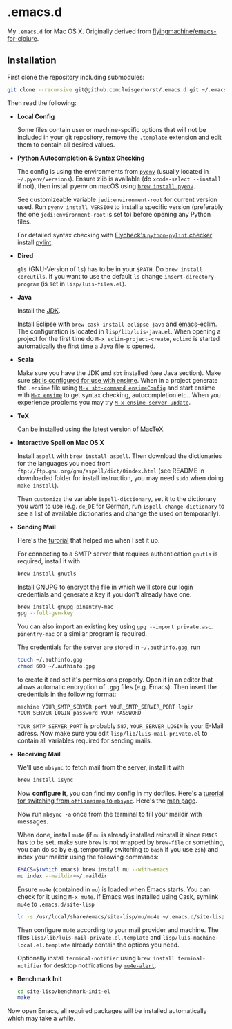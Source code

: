 # .emacs.d

My `.emacs.d` for Mac OS X. Originally derived from [flyingmachine/emacs-for-clojure](https://github.com/flyingmachine/emacs-for-clojure).

## Installation

First clone the repository including submodules:

```sh
git clone --recursive git@github.com:luisgerhorst/.emacs.d.git ~/.emacs.d
```

Then read the following:

-   __Local Config__

    Some files contain user or machine-spcific options that will not be included in your git repository, remove the `.template` extension and edit them to contain all desired values.

-   __Python Autocompletion & Syntax Checking__

    The config is using the environments from [`pyenv`](https://github.com/pyenv/pyenv) (usually located in `~/.pyenv/versions`). Ensure zlib is available (do `xcode-select --install` if not), then install pyenv on macOS using [`brew install pyenv`](https://github.com/pyenv/pyenv#homebrew-on-mac-os-x).

    See customizeable variable `jedi:environment-root` for current version used. Run `pyenv install VERSION` to install a specific version (preferably the one `jedi:environment-root` is set to) before opening any Python files.

    For detailed syntax checking with [Flycheck's `python-pylint` checker](http://www.flycheck.org/en/latest/languages.html#syntax-checker-python-pylint) install [pylint](https://pylint.org/#install).

-   __Dired__

    `gls` (GNU-Version of `ls`) has to be in your `$PATH`. Do `brew install coreutils`. If you want to use the default `ls` change `insert-directory-program` (is set in `lisp/luis-files.el`).

-   __Java__

    Install the [JDK](http://www.oracle.com/technetwork/java/index.html).

    Install Eclipse with `brew cask install eclipse-java` and [emacs-eclim](https://github.com/emacs-eclim/emacs-eclim#installation). The configuration is located in `lisp/lib/luis-java.el`. When opening a project for the first time do `M-x eclim-project-create`, `eclimd` is started automatically the first time a Java file is opened.

-   __Scala__

    Make sure you have the JDK and `sbt` installed (see Java section). Make sure [sbt is configured for use with ensime](http://ensime.github.io/build_tools/sbt/). When in a project generate the `.ensime` file using [`M-x sbt-command ensimeConfig`](http://ensime.github.io/build_tools/sbt/#core-commands) and start ensime with [`M-x ensime`](http://ensime.github.io/editors/emacs/install/#starting) to get syntax checking, autocompletion etc.. When you experience problems you may try [`M-x ensime-server-update`](http://ensime.github.io/editors/emacs/install/#updating).

-   __TeX__

    Can be installed using the latest version of [MacTeX](http://www.tug.org/mactex/index.html).

-   __Interactive Spell on Mac OS X__

    Install `aspell` with `brew install aspell`. Then download the dictionaries for the languages you need from `ftp://ftp.gnu.org/gnu/aspell/dict/0index.html` (see README in downloaded folder for install instruction, you may need `sudo` when doing `make install`).

    Then `customize` the variable `ispell-dictionary`, set it to the dictionary you want to use (e.g. `de_DE` for German, run `ispell-change-dictionary` to see a list of available dictionaries and change the used on temporarily).

-   __Sending Mail__

    Here's the [turorial](http://justinsboringpage.blogspot.de/2013/02/configuring-emacs-to-send-icloud-mail.html) that helped me when I set it up.

    For connecting to a SMTP server that requires authentication `gnutls` is required, install it with

    ```sh
    brew install gnutls
    ```

    Install GNUPG to encrypt the file in which we'll store our login credentials and generate a key if you don't already have one.

    ```sh
    brew install gnupg pinentry-mac
    gpg --full-gen-key
    ```

    You can also import an existing key using `gpg --import private.asc`. `pinentry-mac` or a similar program is required.

    The credentials for the server are stored in `~/.authinfo.gpg`, run

    ```sh
    touch ~/.authinfo.gpg
    chmod 600 ~/.authinfo.gpg
    ```

    to create it and set it's permissions properly. Open it in an editor that allows automatic encryption of `.gpg` files (e.g. Emacs). Then insert the credentials in the following format:

    ```
    machine YOUR_SMTP_SERVER port YOUR_SMTP_SERVER_PORT login YOUR_SERVER_LOGIN password YOUR_PASSWORD
    ```

    `YOUR_SMTP_SERVER_PORT` is probably `587`, `YOUR_SERVER_LOGIN` is your E-Mail adress. Now make sure you edit `lisp/lib/luis-mail-private.el` to contain all variables required for sending mails.

-   __Receiving Mail__

    We'll use `mbsync` to fetch mail from the server, install it with

    ```sh
    brew install isync
    ```

    Now __configure it__, you can find my config in my dotfiles. Here's a [turorial for switching from `offlineimap` to `mbsync`](http://pragmaticemacs.com/emacs/migrating-from-offlineimap-to-mbsync-for-mu4e/). Here's the [man page](http://isync.sourceforge.net/mbsync.html).

    Now run `mbsync -a` once from the terminal to fill your maildir with messages.

    When done, install `mu4e` (if `mu` is already installed reinstall it since `EMACS` has to be set, make sure `brew` is not wrapped by `brew-file` or something, you can do so by e.g. temporarily switching to `bash` if you use `zsh`) and index your maildir using the following commands:

    ```sh
    EMACS=$(which emacs) brew install mu --with-emacs
    mu index --maildir=~/.maildir
    ```

    Ensure `mu4e` (contained in `mu`) is loaded when Emacs starts. You can check for it using `M-x mu4e`. If Emacs was installed using Cask, symlink `mu4e` to `.emacs.d/site-lisp`

    ```sh
    ln -s /usr/local/share/emacs/site-lisp/mu/mu4e ~/.emacs.d/site-lisp/mu4e
    ```

    Then configure `mu4e` according to your mail provider and machine. The files `lisp/lib/luis-mail-private.el.template` and `lisp/luis-machine-local.el.template` already contain the options you need.

    Optionally install `terminal-notifier` using `brew install terminal-notifier` for desktop notifications by [`mu4e-alert`](https://github.com/iqbalansari/mu4e-alert).

-   __Benchmark Init__

    ```sh
    cd site-lisp/benchmark-init-el
    make
    ```

Now open Emacs, all required packages will be installed automatically which may take a while.
